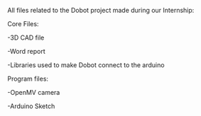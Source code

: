 All files related to the Dobot project made during our Internship:

  Core Files:
  
  -3D CAD file
  
  -Word report
  
  -Libraries used to make Dobot connect to the arduino
  
  Program files:
  
  -OpenMV camera
  
  -Arduino Sketch
  
